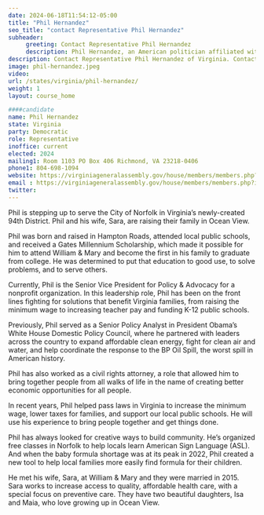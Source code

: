 ```yaml
---
date: 2024-06-18T11:54:12-05:00
title: "Phil Hernandez"
seo_title: "contact Representative Phil Hernandez"
subheader:
     greeting: Contact Representative Phil Hernandez
     description: Phil Hernandez, an American politician affiliated with the Democratic Party, assumed office as a member of the Virginia House of Delegates, representing District 94, on January 10, 2024.
description: Contact Representative Phil Hernandez of Virginia. Contact information for Phil Hernandez includes email address, phone number, and mailing address.
image: phil-hernandez.jpeg
video:
url: /states/virginia/phil-hernandez/
weight: 1
layout: course_home

####candidate
name: Phil Hernandez
state: Virginia
party: Democratic
role: Representative
inoffice: current
elected: 2024
mailing1: Room 1103 PO Box 406 Richmond, VA 23218-0406
phone1: 804-698-1094
website: https://virginiageneralassembly.gov/house/members/members.php?id=H0366/
email : https://virginiageneralassembly.gov/house/members/members.php?id=H0366/
twitter: 
---
```

Phil is stepping up to serve the City of Norfolk in Virginia’s newly-created 94th District. Phil and his wife, Sara, are raising their family in Ocean View.

Phil was born and raised in Hampton Roads, attended local public schools, and received a Gates Millennium Scholarship, which made it possible for him to attend William & Mary and become the first in his family to graduate from college. He was determined to put that education to good use, to solve problems, and to serve others.

Currently, Phil is the Senior Vice President for Policy & Advocacy for a nonprofit organization. In this leadership role, Phil has been on the front lines fighting for solutions that benefit Virginia families, from raising the minimum wage to increasing teacher pay and funding K-12 public schools.

Previously, Phil served as a Senior Policy Analyst in President Obama’s White House Domestic Policy Council, where he partnered with leaders across the country to expand affordable clean energy, fight for clean air and water, and help coordinate the response to the BP Oil Spill, the worst spill in American history.

Phil has also worked as a civil rights attorney, a role that allowed him to bring together people from all walks of life in the name of creating better economic opportunities for all people.

In recent years, Phil helped pass laws in Virginia to increase the minimum wage, lower taxes for families, and support our local public schools. He will use his experience to bring people together and get things done.

Phil has always looked for creative ways to build community. He’s organized free classes in Norfolk to help locals learn American Sign Language (ASL). And when the baby formula shortage was at its peak in 2022, Phil created a new tool to help local families more easily find formula for their children. 

He met his wife, Sara, at William & Mary and they were married in 2015. Sara works to increase access to quality, affordable health care, with a special focus on preventive care. They have two beautiful daughters, Isa and Maia, who love growing up in Ocean View.
